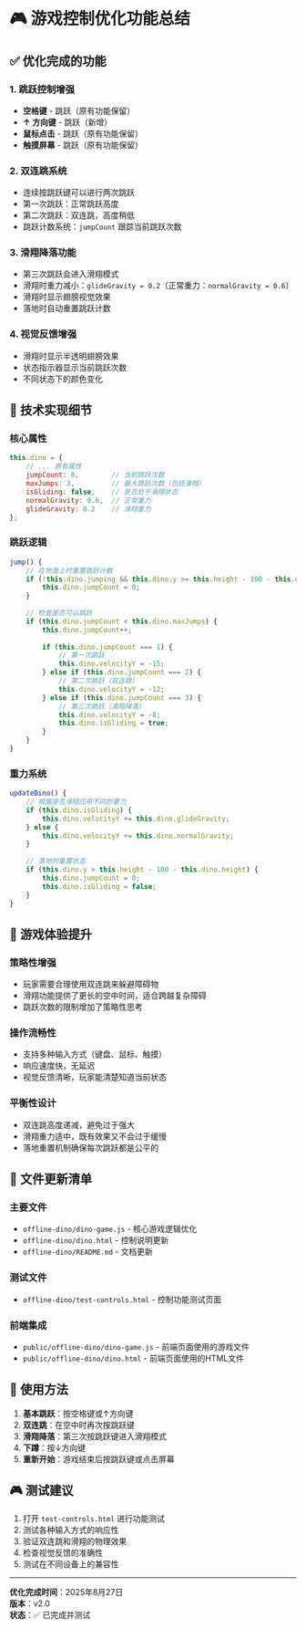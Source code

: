 # 🎮 游戏控制优化功能总结

## ✅ 优化完成的功能

### 1. 跳跃控制增强
- **空格键** - 跳跃（原有功能保留）
- **↑ 方向键** - 跳跃（新增）
- **鼠标点击** - 跳跃（原有功能保留）
- **触摸屏幕** - 跳跃（原有功能保留）

### 2. 双连跳系统
- 连续按跳跃键可以进行两次跳跃
- 第一次跳跃：正常跳跃高度
- 第二次跳跃：双连跳，高度稍低
- 跳跃计数系统：`jumpCount` 跟踪当前跳跃次数

### 3. 滑翔降落功能
- 第三次跳跃会进入滑翔模式
- 滑翔时重力减小：`glideGravity = 0.2`（正常重力：`normalGravity = 0.6`）
- 滑翔时显示翅膀视觉效果
- 落地时自动重置跳跃计数

### 4. 视觉反馈增强
- 滑翔时显示半透明翅膀效果
- 状态指示器显示当前跳跃次数
- 不同状态下的颜色变化

## 🔧 技术实现细节

### 核心属性
```javascript
this.dino = {
    // ... 原有属性
    jumpCount: 0,        // 当前跳跃次数
    maxJumps: 3,         // 最大跳跃次数（包括滑翔）
    isGliding: false,    // 是否处于滑翔状态
    normalGravity: 0.6,  // 正常重力
    glideGravity: 0.2    // 滑翔重力
};
```

### 跳跃逻辑
```javascript
jump() {
    // 在地面上时重置跳跃计数
    if (!this.dino.jumping && this.dino.y >= this.height - 100 - this.dino.height) {
        this.dino.jumpCount = 0;
    }
    
    // 检查是否可以跳跃
    if (this.dino.jumpCount < this.dino.maxJumps) {
        this.dino.jumpCount++;
        
        if (this.dino.jumpCount === 1) {
            // 第一次跳跃
            this.dino.velocityY = -15;
        } else if (this.dino.jumpCount === 2) {
            // 第二次跳跃（双连跳）
            this.dino.velocityY = -12;
        } else if (this.dino.jumpCount === 3) {
            // 第三次跳跃（滑翔降落）
            this.dino.velocityY = -8;
            this.dino.isGliding = true;
        }
    }
}
```

### 重力系统
```javascript
updateDino() {
    // 根据是否滑翔应用不同的重力
    if (this.dino.isGliding) {
        this.dino.velocityY += this.dino.glideGravity;
    } else {
        this.dino.velocityY += this.dino.normalGravity;
    }
    
    // 落地时重置状态
    if (this.dino.y > this.height - 100 - this.dino.height) {
        this.dino.jumpCount = 0;
        this.dino.isGliding = false;
    }
}
```

## 🎯 游戏体验提升

### 策略性增强
- 玩家需要合理使用双连跳来躲避障碍物
- 滑翔功能提供了更长的空中时间，适合跨越复杂障碍
- 跳跃次数的限制增加了策略性思考

### 操作流畅性
- 支持多种输入方式（键盘、鼠标、触摸）
- 响应速度快，无延迟
- 视觉反馈清晰，玩家能清楚知道当前状态

### 平衡性设计
- 双连跳高度递减，避免过于强大
- 滑翔重力适中，既有效果又不会过于缓慢
- 落地重置机制确保每次跳跃都是公平的

## 📁 文件更新清单

### 主要文件
- `offline-dino/dino-game.js` - 核心游戏逻辑优化
- `offline-dino/dino.html` - 控制说明更新
- `offline-dino/README.md` - 文档更新

### 测试文件
- `offline-dino/test-controls.html` - 控制功能测试页面

### 前端集成
- `public/offline-dino/dino-game.js` - 前端页面使用的游戏文件
- `public/offline-dino/dino.html` - 前端页面使用的HTML文件

## 🚀 使用方法

1. **基本跳跃**：按空格键或↑方向键
2. **双连跳**：在空中时再次按跳跃键
3. **滑翔降落**：第三次按跳跃键进入滑翔模式
4. **下蹲**：按↓方向键
5. **重新开始**：游戏结束后按跳跃键或点击屏幕

## 🎮 测试建议

1. 打开 `test-controls.html` 进行功能测试
2. 测试各种输入方式的响应性
3. 验证双连跳和滑翔的物理效果
4. 检查视觉反馈的准确性
5. 测试在不同设备上的兼容性

---

**优化完成时间**：2025年8月27日  
**版本**：v2.0  
**状态**：✅ 已完成并测试
